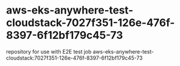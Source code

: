 # aws-eks-anywhere-test-cloudstack-7027f351-126e-476f-8397-6f12bf179c45-73
repository for use with E2E test job aws-eks-anywhere-test-cloudstack:7027f351-126e-476f-8397-6f12bf179c45-73
